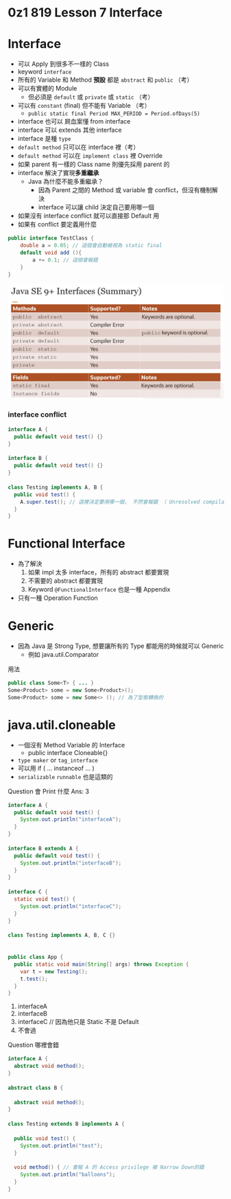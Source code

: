 # 0z1 819 Lesson 7 Interface

# Interface
- 可以 Apply 到很多不一樣的 Class
- keyword `interface`
- 所有的 Variable 和 Method **預設** 都是 `abstract` 和 `public` （考）
- 可以有實體的 Module
  - 但必須是 `default` 或 `private`  或 `static` （考）
- 可以有 `constant` (final) 但不能有 Variable （考）
  - `public static final Period MAX_PERIOD = Period.ofDays(5)`
- interface 也可以 屙血案懂 from  interface
- interface 可以 extends 其他 interface
- interface 是種 `type`
- `default method` 只可以在 interface 裡（考）
- `default method`  可以在 `implement class` 裡 Override
- 如果 parent 有一樣的 Class name 則優先採用 parent 的
- interface 解決了實現**多重繼承**
  - Java 為什麼不能多重繼承？
    - 因為 Parent 之間的 Method 或 variable 會  conflict，但沒有機制解決
    - interface 可以讓 child 決定自己要用哪一個
- 如果沒有 interface conflict 就可以直接那 Default 用
- 如果有 conflict 要定義用什麼

```java
public interface TestClass {
    double a = 0.05; // 這個會自動被視為 static final
    default void add (){
        a += 0.1; // 這個會報錯
    }
}
```

<img src="./images/interface-method-rule.png" alt="interface method rule"/>

### interface conflict
```java
interface A {
  public default void test() {}
}

interface B {
  public default void test() {}
}

class Testing implements A, B {
  public void test() {
    A.super.test(); // 這裡決定要用哪一個， 不然會報錯 （ Unresolved compilation problem ）
  }
}
```


# Functional Interface
- 為了解決
  1. 如果 impl 太多 interface，所有的 abstract 都要實現
  2. 不需要的 abstract 都要實現
  3. Keyword `@FunctionalInterface` 也是一種 Appendix
- 只有一種 Operation Function


# Generic
- 因為 Java 是 Strong Type, 想要讓所有的 Type 都能用的時候就可以 Generic
  - 例如 java.util.Comparator

用法 
```java
public class Some<T> { ... }
Some<Product> some = new Some<Product>();
Some<Product> some = new Some<> (); // 為了型態轉換的
```


# java.util.cloneable
- 一個沒有 Method Variable 的 Interface
  - public interface Cloneable{}
- `type maker` or `tag_interface`
- 可以用 if ( ... instanceof ... )
- `serializable` `runnable` 也是這類的


Question 會 Print 什麼
Ans: 3
```java 
interface A {
  public default void test() {
    System.out.println("interfaceA");
  }
}

interface B extends A {
  public default void test() {
    System.out.println("interfaceB");
  }
}

interface C {
  static void test() {
    System.out.println("interfaceC");
  }
}

class Testing implements A, B, C {}


public class App {
  public static void main(String[] args) throws Exception {
    var t = new Testing();
    t.test();
  }
}
```
1. interfaceA
2. interfaceB
3. interfaceC // 因為他只是 Static 不是 Default
4. 不會過


Question 哪裡會錯
```java
interface A {
  abstract void method();
}

abstract class B {

  abstract void method();
}

class Testing extends B implements A {

  public void test() {
    System.out.println("test");
  }

  void method() { // 會報 A 的 Access privilege 被 Narrow Down的錯
    System.out.println("balloons");
  }
}

```